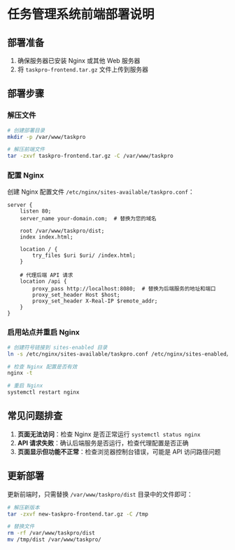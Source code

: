 # 任务管理系统前端部署说明

## 部署准备

1. 确保服务器已安装 Nginx 或其他 Web 服务器
2. 将 `taskpro-frontend.tar.gz` 文件上传到服务器

## 部署步骤

### 解压文件

```bash
# 创建部署目录
mkdir -p /var/www/taskpro

# 解压前端文件
tar -zxvf taskpro-frontend.tar.gz -C /var/www/taskpro
```

### 配置 Nginx

创建 Nginx 配置文件 `/etc/nginx/sites-available/taskpro.conf`：

```nginx
server {
    listen 80;
    server_name your-domain.com;  # 替换为您的域名

    root /var/www/taskpro/dist;
    index index.html;

    location / {
        try_files $uri $uri/ /index.html;
    }

    # 代理后端 API 请求
    location /api {
        proxy_pass http://localhost:8080;  # 替换为后端服务的地址和端口
        proxy_set_header Host $host;
        proxy_set_header X-Real-IP $remote_addr;
    }
}
```

### 启用站点并重启 Nginx

```bash
# 创建符号链接到 sites-enabled 目录
ln -s /etc/nginx/sites-available/taskpro.conf /etc/nginx/sites-enabled/

# 检查 Nginx 配置是否有效
nginx -t

# 重启 Nginx
systemctl restart nginx
```

## 常见问题排查

1. **页面无法访问**：检查 Nginx 是否正常运行 `systemctl status nginx`
2. **API 请求失败**：确认后端服务是否运行，检查代理配置是否正确
3. **页面显示但功能不正常**：检查浏览器控制台错误，可能是 API 访问路径问题

## 更新部署

更新前端时，只需替换 `/var/www/taskpro/dist` 目录中的文件即可：

```bash
# 解压新版本
tar -zxvf new-taskpro-frontend.tar.gz -C /tmp

# 替换文件
rm -rf /var/www/taskpro/dist
mv /tmp/dist /var/www/taskpro/
``` 